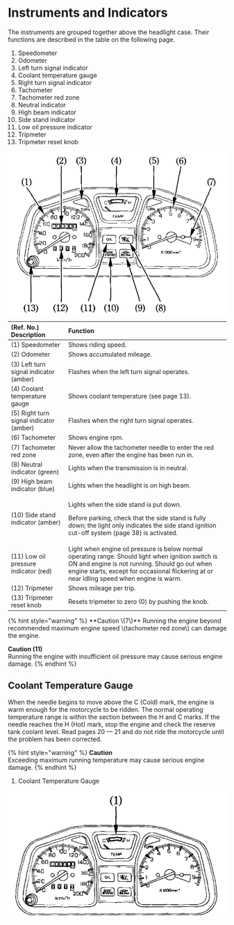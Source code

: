 # Instruments and Indicators

The instruments are grouped together above the headlight case. Their functions are described in the table on the following page.

1. Speedometer
2. Odometer​
3. Left turn signal indicator​
4. Coolant temperature gauge​
5. Right turn signal indicator​
6. Tachometer​
7. Tachometer red zone​
8. Neutral indicator​
9. High beam indicator​
10. Side stand indicator​
11. Low oil pressure indicator​
12. Tripmeter​
13. Tripmeter reset knob​

![](../../.gitbook/assets/owners-004.png)

<table>
  <thead>
    <tr>
      <th style="text-align:left">(Ref. No.) Description&#x200B;</th>
      <th style="text-align:left">Function</th>
    </tr>
  </thead>
  <tbody>
    <tr>
      <td style="text-align:left">(1) Speedometer</td>
      <td style="text-align:left">Shows riding speed.&#x200B;</td>
    </tr>
    <tr>
      <td style="text-align:left">(2) Odometer&#x200B;</td>
      <td style="text-align:left">Shows accumulated mileage.&#x200B;</td>
    </tr>
    <tr>
      <td style="text-align:left">(3) Left turn signal indicator (amber)&#x200B;</td>
      <td style="text-align:left">Flashes when the left turn signal operates.&#x200B;</td>
    </tr>
    <tr>
      <td style="text-align:left">(4) Coolant temperature gauge&#x200B;</td>
      <td style="text-align:left">Shows coolant temperature (see page 13).&#x200B;</td>
    </tr>
    <tr>
      <td style="text-align:left">(5) Right turn signal indicator (amber)&#x200B;</td>
      <td style="text-align:left">Flashes when the right turn signal operates.&#x200B;</td>
    </tr>
    <tr>
      <td style="text-align:left">(6) Tachometer&#x200B;</td>
      <td style="text-align:left">Shows engine rpm.&#x200B;</td>
    </tr>
    <tr>
      <td style="text-align:left">(7) Tachometer red zone&#x200B;</td>
      <td style="text-align:left">Never allow the tachometer needle to enter the red zone, even after the
        engine has been run in&#x200B;.</td>
    </tr>
    <tr>
      <td style="text-align:left">(8) Neutral indicator (green)&#x200B;</td>
      <td style="text-align:left">Lights when the transmission is in neutral.&#x200B;</td>
    </tr>
    <tr>
      <td style="text-align:left">(9) High beam indicator (blue)&#x200B;</td>
      <td style="text-align:left">Lights when the headlight is on high beam.&#x200B;</td>
    </tr>
    <tr>
      <td style="text-align:left">(10) Side stand indicator (amber)&#x200B;</td>
      <td style="text-align:left">
        <p>Lights when the side stand is put down.&#x200B;</p>
        <p>Before parking, check that the side stand is fully down; the light only
          indicates the side stand ignition cut-off system (page 38) is activated.&#x200B;</p>
      </td>
    </tr>
    <tr>
      <td style="text-align:left">(11) Low oil pressure indicator (red)&#x200B;</td>
      <td style="text-align:left">Light when engine oil pressure is below normal operating range. Should
        light when ignition switch is ON and engine is not running. Should go out
        when engine starts, except for occasional flickering at or near idling
        speed when engine is warm.&#x200B;</td>
    </tr>
    <tr>
      <td style="text-align:left">(12) Tripmeter&#x200B;</td>
      <td style="text-align:left">Shows mileage per trip.&#x200B;</td>
    </tr>
    <tr>
      <td style="text-align:left">(13) Tripmeter reset knob&#x200B;</td>
      <td style="text-align:left">Resets tripmeter to zero (0) by pushing the knob.&#x200B;</td>
    </tr>
  </tbody>
</table>{% hint style="warning" %}
**Caution \(7\)**  
Running the engine beyond recommended maximum engine speed \(tachometer red zone\) can damage the engine.

**Caution \(11\)**  
Running the engine with insufficient oil pressure may cause serious engine damage.
{% endhint %}

## Coolant Temperature Gauge​

When the needle begins to move above the C \(Cold\) mark, the engine is warm enough for the motorcycle to be ridden. The normal operating temperature range is within the section between the H and C marks. If the needle reaches the H \(Hot\) mark, stop the engine and check the reserve tank coolant level. Read pages 20 — 21 and do not ride the motorcycle until the problem has been corrected.​

{% hint style="warning" %}
**Caution**  
Exceeding maximum running temperature may cause serious engine damage.
{% endhint %}

1. Coolant Temperature Gauge​

![](../../.gitbook/assets/owners-005.png)

